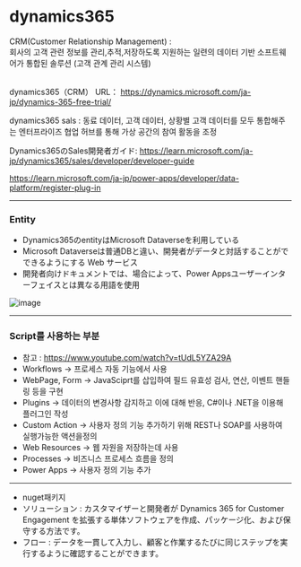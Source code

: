 <h1>dynamics365</h1>
CRM(Customer Relationship Management) : <br>
회사의 고객 관련 정보를 관리,추적,저장하도록 지원하는 일련의 데이터 기반 소프트웨어가 통합된 솔루션 (고객 관계 관리 시스템) <br><br>

dynamics365（CRM） URL：
https://dynamics.microsoft.com/ja-jp/dynamics-365-free-trial/<br>

dynamics365 sals : 동료 데이터, 고객 데이터, 상황별 고객 데이터를 모두 통합해주는 엔터프라이즈 협업 허브를 통해 가상 공간의 참여 활동을 조정<br>

Dynamics365のSales開発者ガイド: https://learn.microsoft.com/ja-jp/dynamics365/sales/developer/developer-guide<br>


https://learn.microsoft.com/ja-jp/power-apps/developer/data-platform/register-plug-in
<hr>
<h3>Entity</h3>

 - Dynamics365のentityはMicrosoft Dataverseを利用している 
 - Microsoft Dataverseは普通DBと違い、開発者がデータと対話することがでできるようにする Web サービス 
 - 開発者向けドキュメントでは、場合によって、Power Appsユーザーインターフェイスとは異なる用語を使用
 
![image](https://github.com/kimTH65/cs/assets/59690816/d886091e-1731-41b9-8786-cfcb178c2e62)

<hr>
<h3>Script를 사용하는 부분</h3> 

 - 참고 : https://www.youtube.com/watch?v=tUdL5YZA29A
 - Workflows -> 프로세스 자동 기능에서 사용
 - WebPage, Form -> JavaSciprt를 삽입하여 필드 유효성 검사, 연산, 이벤트 핸들링 등을 구현
 - Plugins -> 데이터의 변경사항 감지하고 이에 대해 반응, C#이나 .NET을 이용해 플러그인 작성
 - Custom Action -> 사용자 정의 기능 추가하기 위해 REST나 SOAP를 사용하여 실행가능한 액션을정의
 - Web Resources -> 웹 자원을 저장하는데 사용
 - Processes -> 비즈니스 프로세스 흐름을 정의
 - Power Apps -> 사용자 정의 기능 추가 

<hr>

 - nuget패키지
 - ソリューション : カスタマイザーと開発者が Dynamics 365 for Customer Engagement を拡張する単体ソフトウェアを作成、パッケージ化、および保守する方法です。
 - フロー : データを一貫して入力し、顧客と作業するたびに同じステップを実行するように確認することができます。

